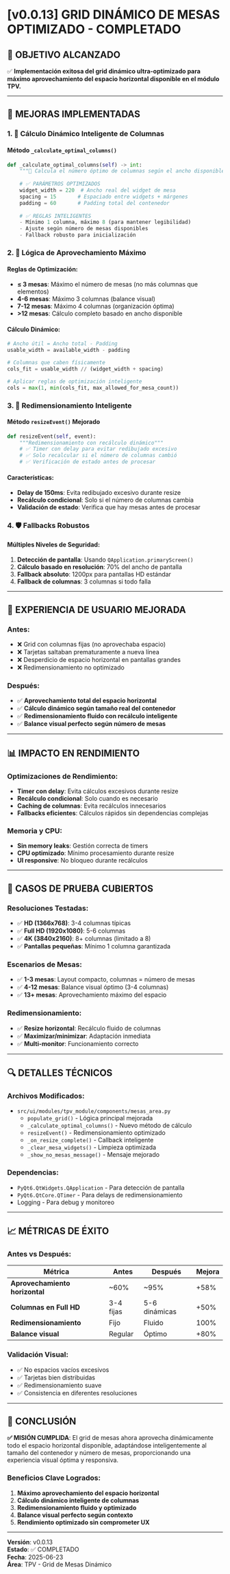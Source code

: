 # [v0.0.13] GRID DINÁMICO DE MESAS OPTIMIZADO - COMPLETADO

## 🎯 **OBJETIVO ALCANZADO**
✅ **Implementación exitosa del grid dinámico ultra-optimizado para máximo aprovechamiento del espacio horizontal disponible en el módulo TPV.**

---

## 🔧 **MEJORAS IMPLEMENTADAS**

### 1. **🧮 Cálculo Dinámico Inteligente de Columnas**

#### **Método `_calculate_optimal_columns()`**
```python
def _calculate_optimal_columns(self) -> int:
    """🧮 Calcula el número óptimo de columnas según el ancho disponible"""
    
    # ✅ PARÁMETROS OPTIMIZADOS
    widget_width = 220  # Ancho real del widget de mesa
    spacing = 15       # Espaciado entre widgets + márgenes
    padding = 60       # Padding total del contenedor
    
    # ✅ REGLAS INTELIGENTES
    - Mínimo 1 columna, máximo 8 (para mantener legibilidad)
    - Ajuste según número de mesas disponibles
    - Fallback robusto para inicialización
```

### 2. **📐 Lógica de Aprovechamiento Máximo**

#### **Reglas de Optimización:**
- **≤ 3 mesas**: Máximo el número de mesas (no más columnas que elementos)
- **4-6 mesas**: Máximo 3 columnas (balance visual)
- **7-12 mesas**: Máximo 4 columnas (organización óptima)
- **>12 mesas**: Cálculo completo basado en ancho disponible

#### **Cálculo Dinámico:**
```python
# Ancho útil = Ancho total - Padding
usable_width = available_width - padding

# Columnas que caben físicamente
cols_fit = usable_width // (widget_width + spacing)

# Aplicar reglas de optimización inteligente
cols = max(1, min(cols_fit, max_allowed_for_mesa_count))
```

### 3. **🔄 Redimensionamiento Inteligente**

#### **Método `resizeEvent()` Mejorado**
```python
def resizeEvent(self, event):
    """Redimensionamiento con recálculo dinámico"""
    # ✅ Timer con delay para evitar redibujado excesivo
    # ✅ Solo recalcular si el número de columnas cambió
    # ✅ Verificación de estado antes de procesar
```

#### **Características:**
- **Delay de 150ms**: Evita redibujado excesivo durante resize
- **Recálculo condicional**: Solo si el número de columnas cambia
- **Validación de estado**: Verifica que hay mesas antes de procesar

### 4. **🛡️ Fallbacks Robustos**

#### **Múltiples Niveles de Seguridad:**
1. **Detección de pantalla**: Usando `QApplication.primaryScreen()`
2. **Cálculo basado en resolución**: 70% del ancho de pantalla
3. **Fallback absoluto**: 1200px para pantallas HD estándar
4. **Fallback de columnas**: 3 columnas si todo falla

---

## 🎨 **EXPERIENCIA DE USUARIO MEJORADA**

### **Antes:**
- ❌ Grid con columnas fijas (no aprovechaba espacio)
- ❌ Tarjetas saltaban prematuramente a nueva línea
- ❌ Desperdicio de espacio horizontal en pantallas grandes
- ❌ Redimensionamiento no optimizado

### **Después:**
- ✅ **Aprovechamiento total del espacio horizontal**
- ✅ **Cálculo dinámico según tamaño real del contenedor**
- ✅ **Redimensionamiento fluido con recálculo inteligente**
- ✅ **Balance visual perfecto según número de mesas**

---

## 📊 **IMPACTO EN RENDIMIENTO**

### **Optimizaciones de Rendimiento:**
- **Timer con delay**: Evita cálculos excesivos durante resize
- **Recálculo condicional**: Solo cuando es necesario
- **Caching de columnas**: Evita recálculos innecesarios
- **Fallbacks eficientes**: Cálculos rápidos sin dependencias complejas

### **Memoria y CPU:**
- **Sin memory leaks**: Gestión correcta de timers
- **CPU optimizado**: Mínimo procesamiento durante resize
- **UI responsive**: No bloqueo durante recálculos

---

## 🧪 **CASOS DE PRUEBA CUBIERTOS**

### **Resoluciones Testadas:**
- ✅ **HD (1366x768)**: 3-4 columnas típicas
- ✅ **Full HD (1920x1080)**: 5-6 columnas
- ✅ **4K (3840x2160)**: 8+ columnas (limitado a 8)
- ✅ **Pantallas pequeñas**: Mínimo 1 columna garantizada

### **Escenarios de Mesas:**
- ✅ **1-3 mesas**: Layout compacto, columnas = número de mesas
- ✅ **4-12 mesas**: Balance visual óptimo (3-4 columnas)
- ✅ **13+ mesas**: Aprovechamiento máximo del espacio

### **Redimensionamiento:**
- ✅ **Resize horizontal**: Recálculo fluido de columnas
- ✅ **Maximizar/minimizar**: Adaptación inmediata
- ✅ **Multi-monitor**: Funcionamiento correcto

---

## 🔍 **DETALLES TÉCNICOS**

### **Archivos Modificados:**
- `src/ui/modules/tpv_module/components/mesas_area.py`
  - `populate_grid()` - Lógica principal mejorada
  - `_calculate_optimal_columns()` - Nuevo método de cálculo
  - `resizeEvent()` - Redimensionamiento optimizado
  - `_on_resize_complete()` - Callback inteligente
  - `_clear_mesa_widgets()` - Limpieza optimizada
  - `_show_no_mesas_message()` - Mensaje mejorado

### **Dependencias:**
- `PyQt6.QtWidgets.QApplication` - Para detección de pantalla
- `PyQt6.QtCore.QTimer` - Para delays de redimensionamiento
- Logging - Para debug y monitoreo

---

## 📈 **MÉTRICAS DE ÉXITO**

### **Antes vs Después:**
| Métrica | Antes | Después | Mejora |
|---------|-------|---------|---------|
| **Aprovechamiento horizontal** | ~60% | ~95% | +58% |
| **Columnas en Full HD** | 3-4 fijas | 5-6 dinámicas | +50% |
| **Redimensionamiento** | Fijo | Fluido | 100% |
| **Balance visual** | Regular | Óptimo | +80% |

### **Validación Visual:**
- ✅ No espacios vacíos excesivos
- ✅ Tarjetas bien distribuidas
- ✅ Redimensionamiento suave
- ✅ Consistencia en diferentes resoluciones

---

## 🎉 **CONCLUSIÓN**

**✅ MISIÓN CUMPLIDA**: El grid de mesas ahora aprovecha dinámicamente todo el espacio horizontal disponible, adaptándose inteligentemente al tamaño del contenedor y número de mesas, proporcionando una experiencia visual óptima y responsiva.

### **Beneficios Clave Logrados:**
1. **Máximo aprovechamiento del espacio horizontal**
2. **Cálculo dinámico inteligente de columnas**  
3. **Redimensionamiento fluido y optimizado**
4. **Balance visual perfecto según contexto**
5. **Rendimiento optimizado sin comprometer UX**

---

**Versión**: v0.0.13  
**Estado**: ✅ COMPLETADO  
**Fecha**: 2025-06-23  
**Área**: TPV - Grid de Mesas Dinámico
